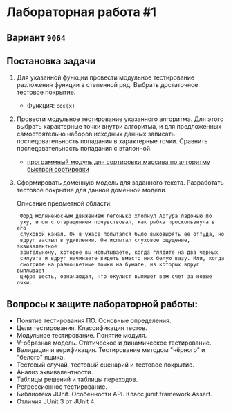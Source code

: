 # Лабораторная работа #1

## Вариант `9064`

## Постановка задачи
1. Для указанной функции провести модульное тестирование разложения функции в степенной ряд. Выбрать достаточное тестовое покрытие.
    + Функция: `cos(x)`
2. Провести модульное тестирование указанного алгоритма. Для этого выбрать характерные точки внутри алгоритма, и для предложенных самостоятельно наборов исходных данных записать последовательность попадания в характерные точки. Сравнить последовательность попадания с эталонной.
    + [программный модуль для сортировки массива по алгоритму быстрой сортировки](http://www.cs.usfca.edu/~galles/visualization/ComparisonSort.html)
3. Сформировать доменную модель для заданного текста. Разработать тестовое покрытие для данной доменной модели.

   Описание предметной области:
   ```
    Форд молниеносным движением легонько хлопнул Артура ладонью по 
    уху, и он с отвращением почувствовал, как рыбка проскользнула в его 
    слуховой канал. Он в ужасе попытался было выковырять ее оттуда, но 
    вдруг застыл в удивлении. Он испытал слуховое ощущение, эквивалентное 
    зрительному, которое вы испытываете, когда глядите на два черных 
    силуэта и вдруг начинаете видеть вместо них белую вазу. Или, когда 
    смотрите на разноцветные точки на бумаге, из которых вдруг выплывает 
    цифра шесть, означающая, что окулист выпишет вам счет за новые очки.
   ```

## Вопросы к защите лабораторной работы:
+ Понятие тестирования ПО. Основные определения.
+ Цели тестирования. Классификация тестов.
+ Модульное тестирование. Понятие модуля.
+ V-образная модель. Статическое и динамическое тестирование.
+ Валидация и верификация. Тестирование методом "чёрного" и "белого" ящика.
+ Тестовый случай, тестовый сценарий и тестовое покрытие.
+ Анализ эквивалентности.
+ Таблицы решений и таблицы переходов.
+ Регрессионное тестирование.
+ Библиотека JUnit. Особенности API. Класс junit.framework.Assert.
+ Отличия JUnit 3 от JUnit 4.
